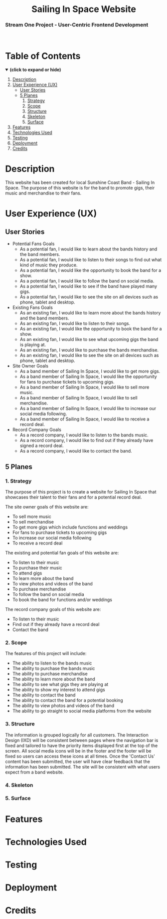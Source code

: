<h1 align="center">Sailing In Space Website</h1>

<h3>Stream One Project - User-Centric Frontend Development</h3>  
<br>

<!-- Table of Contents and the (click to expand or hide) is not my original work. 
It has been sourced from https://gist.github.com/rachelhyman/b1f109155c9dafffe618#real-cool-heading 
and https://github.com/ElectricRCAircraftGuy/AlfaWiFiAdapterSoftware/blob/master/README.md#wiki-instructions> -->

<!-- Nested list spacing is not my original work. It has been sourced from 
https://google.github.io/styleguide/docguide/style.html> -->

# Table of Contents
<details open>
<summary><b>(click to expand or hide)</b></summary>
<!-- MarkdownTOC -->

1. [Description](#description)  
2. [User Experience (UX)](#user-experience-(ux))
   * [User Stories](#user-stories)
   * [5 Planes](#5-planes)
     1. [Strategy](#strategy)  
     2. [Scope](#scope)
     3. [Structure](#structure)
     4. [Skeleton](#skeleton)
     5. [Surface](#surface)
3. [Features](#features)  
4. [Technologies Used](#technologies-used)  
5. [Testing](#testing)  
6. [Deployment](#deployment)  
7. [Credits](#credits)  

<!-- /MarkdownTOC -->
</details>


<a id="description"></a>
# Description  

This website has been created for local Sunshine Coast Band - Sailing In Space. 
The purpose of this website is for the band to promote gigs, their music and 
merchandise to their fans.

<a id="user-experience-(ux)"></a>
# User Experience (UX)

  <a id="user-stories"></a>
## User Stories  

  * Potential Fans Goals
    * As a potential fan, I would like to learn about the bands history and the band members.
    * As a potential fan, I would like to listen to their songs to find out what kind of music
    they produce.
    * As a potential fan, I would like the opportunity to book the band for a show.
    * As a potential fan, I would like to follow the band on social media.
    * As a potential fan, I would like to see if the band have played many gigs.
    * As a potential fan, I would like to see the site on all devices such as phone, tablet and desktop.
  * Existing Fans Goals
    * As an existing fan, I would like to learn more about the bands history and the band members.
    * As an existing fan, I would like to listen to their songs.
    * As an existing fan, I would like the opportunity to book the band for a show.
    * As an existing fan, I would like to see what upcoming gigs the band is playing at.
    * As an existing fan, I would like to purchase the bands merchandise.
    * As an existing fan, I would like to see the site on all devices such as phone, tablet and desktop.
  * Site Owner Goals
    * As a band member of Sailing In Space, I would like to get more gigs.
    * As a band member of Sailing In Space, I would like the opportunity for fans to purchase
    tickets to upcoming gigs.
    * As a band member of Sailing In Space, I would like to sell more music.
    * As a band member of Sailing In Space, I would like to sell merchandise.
    * As a band member of Sailing In Space, I would like to increase our social media following.
    * As a band member of Sailing In Space, I would like to receive a record deal.
  * Record Company Goals
    * As a record company, I would like to listen to the bands music.
    * As a record company, I would like to find out if they already have signed a record deal.
    * As a record company, I would like to contact the band.

<a id="5-planes"></a>  
## 5 Planes

<a id="strategy"></a>  
### 1. Strategy  

The purpose of this project is to create a website for Sailing In Space that
showcases their talent to their fans and for a potential record deal.

The site owner goals of this website are:
  * To sell more music
  * To sell merchandise
  * To get more gigs which include functions and weddings
  * For fans to purchase tickets to upcoming gigs
  * To increase our social media following
  * To receive a record deal

The existing and potential fan goals of this website are:
  * To listen to their music
  * To purchase their music
  * To attend gigs
  * To learn more about the band
  * To view photos and videos of the band
  * To purchase merchandise
  * To follow the band on social media
  * To book the band for functions and/or weddings

The record company goals of this website are:
 * To listen to their music
 * Find out if they already have a record deal
 * Contact the band

<a id="scope"></a>
### 2. Scope  

The features of this project will include:
  * The ability to listen to the bands music
  * The ability to purchase the bands music
  * The ability to purchase merchandise
  * The ability to learn more about the band
  * The ability to see what gigs they are playing at
  * The ability to show my interest to attend gigs
  * The ability to contact the band
  * The ability to contact the band for a potential booking
  * The ability to view photos and videos of the band
  * The ability to go straight to social media platforms from the website

<a id="structure"></a>
### 3. Structure  

The information is grouped logically for all customers. The Interaction Design (IXD) will be consistent
between pages where the navigation bar is fixed and tailored to have the priority items displayed first
at the top of the screen. All social media icons will be in the footer and the footer will be fixed so 
users can access these icons at all times. Once the 'Contact Us' content has been submitted, the user
will have clear feedback that the information has been submitted. The site will be consistent with what
users expect from a band website.

<a id="skeleton"></a>
### 4. Skeleton  


<a id="surface"></a>
### 5. Surface  


<a id="features"></a>
# Features  


<a id="technologies-used"></a>
# Technologies Used  


<a id="testing"></a>
# Testing  


<a id="deployment"></a>
# Deployment  

<a id="credits"></a>
# Credits  
